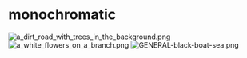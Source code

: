 # monochromatic
<img src="a_dirt_road_with_trees_in_the_background.png" alt="a_dirt_road_with_trees_in_the_background.png">

<img src="a_white_flowers_on_a_branch.png" alt="a_white_flowers_on_a_branch.png">

<img src="GENERAL-black-boat-sea.png" alt="GENERAL-black-boat-sea.png">
